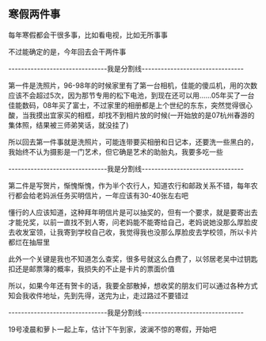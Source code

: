 ## 寒假两件事 ##

每年寒假都会干很多事，比如看电视，比如无所事事

 

不过能确定的是，今年回去会干两件事

 

-------------------------------我是分割线--------------------------------

 

第一件是洗照片，96-98年的时候家里有了第一台相机，佳能的傻瓜机，用的次数应该不会超过5次，因为那节专用的松下电池，到现在还可以用……05年买了一台佳能数码，08年买了富士，不过家里的相册都是上个世纪的东东，突然觉得很心酸，当我摸出宜家买的相框，却找不到相片放的时候(一开始放的是07杭州春游的集体照，结果被三师弟笑话，就没挂了)

 

所以回去第一件事就是洗照片，可能连带要买相册和日记本，还要洗一些黑白的，我始终不认为摄影是一门艺术，但它确是艺术的助胎丸，我要多吃一些

 

-------------------------------我是分割线--------------------------------

 

第二件是写贺片，惭愧惭愧，作为半个农行人，知道农行和邮政关系不错，每年农行都会给老妈派任务买明信片，一年应该有30-40张左右吧

 

懂行的人应该知道，这种拜年明信片是可以抽奖的，但有一个要求，就是要寄出去才能兑奖，以前一直找不到人寄，问老妈能不能寄给自己，老妈说她没那么厚脸皮去收发室领，让我寄到学校自己收，我觉得我也没那么厚脸皮去学校领，所以卡片都烂在抽屉里

 

此外一个关键是我也不知道怎么查奖，很多号就这么白费了，以邻居老吴中过钥匙扣还是邮票簿的概率，我损失的不止是卡片的票面价值

 

所以，如果今年还有贺卡的话，我要全部散掉，想收奖的朋友们可以通过各种方式知会我收件地址，先到先得，送完为止，走过路过不要错过

 

-------------------------------我是分割线--------------------------------

 

19号凌晨和萝卜一起上车，估计下午到家，波澜不惊的寒假，开始吧